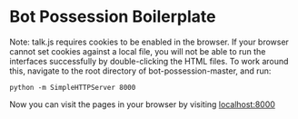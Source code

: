 Bot Possession Boilerplate
==========================

Note: talk.js requires cookies to be enabled in the browser. 
If your browser cannot set cookies against a local file, 
you will not be able to run the interfaces successfully by
double-clicking the HTML files. To work around this, navigate
to the root directory of bot-possession-master, and run:

```
python -m SimpleHTTPServer 8000
```

Now you can visit the pages in your browser by visiting [localhost:8000](http://localhost:8000)